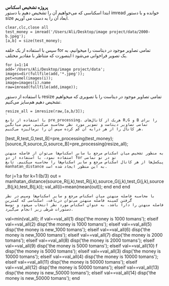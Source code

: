 **پروژه تشخیص اسکناس**
<br>
ابتدا اسکناسی که می‌خواهیم آن را تشخیص دهیم با دستور imread خوانده و با دستور size ابعاد آن را به دست می آوریم.
```
clear,clc,close all
test_money = imread('/Users/Ali/Desktop/image project/data/2000-b.jpeg');
[a,b] = size(test_money);
```
سپس با استفاده از یک حلقه for تمامی تصاویر موجود در دیتاست را میخوانیم، به اینصورت که متناظر با مقادیر مختلف i یک تصویر
فراخوانی می‌شود.
```
for i=1:14
add='/Users/Ali/Desktop/image project/data';
images=dir(fullfile(add,'*.jpeg'));
pet=numel(images(i));
image=images(i).name
raw=imread(fullfile(add,image));
```
با استفاده از دستور resize تمامی تصاویر موجود در دیتاست را با تصویری که میخواهیم تشخیص دهیم هم‌سایز می‌کنیم.
```
resize_all = imresize(raw,[a,b/3]);
`
با استفاده از تابع pre_processing، هریک از کانال‌های R,G و B را برای تمامی تصاویر دیتاست و تصویر مورد نظر محاسبه می‌کنیم. سپس میانگین
هر کانال را از هر درایه آن کم کرده سپس آن را نرمالیزه می‌کنیم.
```
[test_R,test_G,test_B]=pre_processing(test_money);
[source_R,source_G,source_B]=pre_processing(resize_all);
```
به منظور تشخیص میان اسکناس مرجع با سایر اسکناس‌ها می‌توان از فاصله منهتن استفاده نمود، با استفاده از دو for تو در تو تمامی
پیکسل‌ها از هر کانال اسکناس مرجع و سایر اسکناس‌ها را محاسبه میکنیم. تابع manhatan_distance به این منظور ایجاد شده است.

```
for j=1:a
for k=1:(b/3)
out = manhatan_distance(source_R(j,k),test_R(j,k),source_G(j,k),test_G(j,k),source_B(j,k),test_B(j,k));
val_all(i)=mean(mean(out));
end
end
end
```
با محاسبه فاصله منهتن میان اسکناس مرجع و سایر اسکناس‌ها وسپس در نظر گرفتن کمینه فاصله منهتن می‌توان دریافت، اسکناسی که کمترین
فاصله منهتن را دارا باشد، به عنوان اسکناس مورد نظر انتخاب می‌شود و توسط دستورات شرطی زیر انجام می‌گیرد.
```
val=min(val_all);
if val==val_all(1)
     disp('the money is 1000 tomans');
elseif val==val_all(2)
     disp('the money is 1000 tomans');
elseif val==val_all(5)
     disp('the money is new_1000 tomans');
elseif val==val_all(6)
     disp('the money is new_1000 tomans');
elseif val==val_all(7)
    disp('the money is 2000 tomans');
elseif val==val_all(8)
     disp('the money is 2000 tomans');
elseif val==val_all(9)
  disp('the money is 5000 tomans');
elseif val==val_all(10)
     f disp('the money is 5000 tomans');
elseif val==val_all(3)
     disp('the money is 10000 tomans');
elseif val==val_all(4)
     disp('the money is 10000 tomans');
elseif val==val_all(11)
   disp('the money is 50000 tomans');
elseif val==val_all(12)
    disp('the money is 50000 tomans');
elseif val==val_all(13)
        disp('the money is new_50000 tomans');
elseif val==val_all(14)
     disp('the money is new_50000 tomans');
end
```
